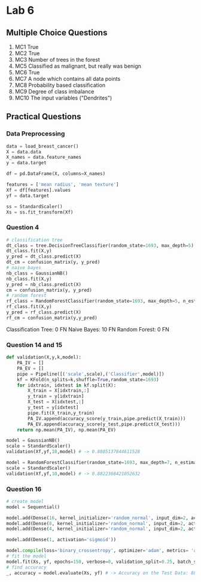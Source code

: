 # Lab 6

## Multiple Choice Questions

1. MC1 True
2. MC2 True
3. MC3 Number of trees in the forest
5. MC5 Classified as malignant, but really was benign
6. MC6 True
7. MC7 A node which contains all data points
8. MC8 Probability based classification
9. MC9 Degree of class imbalance
10. MC10 The input variables ("Dendrites")

## Practical Questions

### Data Preprocessing

```python
data = load_breast_cancer()
X = data.data
X_names = data.feature_names
y = data.target

df = pd.DataFrame(X, columns=X_names)

features = ['mean radius', 'mean texture']
Xf = df[features].values
yf = data.target

ss = StandardScaler()
Xs = ss.fit_transform(Xf)
```

### Question 4
```python
# classification tree
dt_class = tree.DecisionTreeClassifier(random_state=1693, max_depth=5)
dt_class.fit(X,y)
y_pred = dt_class.predict(X)
dt_cm = confusion_matrix(y, y_pred)
# naive bayes
nb_class = GaussianNB()
nb_class.fit(X,y)
y_pred = nb_class.predict(X)
cm = confusion_matrix(y, y_pred)
# random forest
rf_class = RandomForestClassifier(random_state=1693, max_depth=5, n_estimators = 1000)
rf_class.fit(X,y)
y_pred = rf_class.predict(X)
rf_cm = confusion_matrix(y,y_pred)
```

Classification Tree: 0 FN
Naive Bayes: 10 FN
Random Forest: 0 FN

### Question 14 and 15

```python
def validation(X,y,k,model):
    PA_IV = []
    PA_EV = []
    pipe = Pipeline([('scale',scale),('Classifier',model)])
    kf = KFold(n_splits=k,shuffle=True,random_state=1693)
    for idxtrain, idxtest in kf.split(X):
        X_train = X[idxtrain,:]
        y_train = y[idxtrain]
        X_test = X[idxtest,:]
        y_test = y[idxtest]
        pipe.fit(X_train,y_train)
        PA_IV.append(accuracy_score(y_train,pipe.predict(X_train)))
        PA_EV.append(accuracy_score(y_test,pipe.predict(X_test)))
    return np.mean(PA_IV), np.mean(PA_EV)

model = GaussianNB()
scale = StandardScaler()
validation(Xf,yf,10,model) # -> 0.8805137844611528

model = RandomForestClassifier(random_state=1693, max_depth=7, n_estimators = 100)
scale = StandardScaler()
validation(Xf,yf,10,model) # -> 0.8822368421052632
```

### Question 16

```python
# create model
model = Sequential()

model.add(Dense(16, kernel_initializer='random_normal', input_dim=2, activation='relu'))
model.add(Dense(8, kernel_initializer='random_normal', input_dim=2, activation='relu'))
model.add(Dense(4, kernel_initializer='random_normal', input_dim=2, activation='relu'))

model.add(Dense(1, activation='sigmoid'))

model.compile(loss='binary_crossentropy', optimizer='adam', metrics= 'accuracy')
# fit the model
model.fit(Xs, yf, epochs=150, verbose=0, validation_split=0.25, batch_size=10, shuffle=False)
# find accuracy
_, accuracy = model.evaluate(Xs, yf) # -> Accuracy on the Test Data: 88.92794251441956
```
